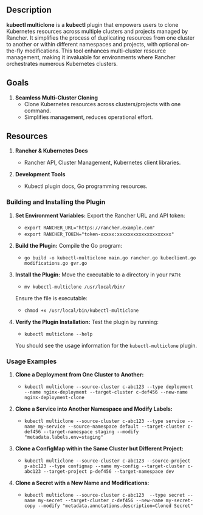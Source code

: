 ## Description
**kubectl multiclone** is a **kubectl** plugin that empowers users to clone Kubernetes resources across multiple clusters and projects managed by Rancher. It simplifies the process of duplicating resources from one cluster to another or within different namespaces and projects, with optional on-the-fly modifications. This tool enhances multi-cluster resource management, making it invaluable for environments where Rancher orchestrates numerous Kubernetes clusters.

## Goals
1. **Seamless Multi-Cluster Cloning**
   - Clone Kubernetes resources across clusters/projects with one command.
   - Simplifies management, reduces operational effort.

## Resources
1. **Rancher & Kubernetes Docs**
   - Rancher API, Cluster Management, Kubernetes client libraries.

2. **Development Tools**
   - Kubectl plugin docs, Go programming resources.

### **Building and Installing the Plugin**

1. **Set Environment Variables:**
   Export the Rancher URL and API token:

   - `export RANCHER_URL="https://rancher.example.com"`
   - `export RANCHER_TOKEN="token-xxxxx:xxxxxxxxxxxxxxxxxxxx"`


2. **Build the Plugin:**
   Compile the Go program:

   - `go build -o kubectl-multiclone main.go rancher.go kubeclient.go modifications.go gvr.go`

3. **Install the Plugin:**
   Move the executable to a directory in your `PATH`:
   - `mv kubectl-multiclone /usr/local/bin/`

   Ensure the file is executable:
   - `chmod +x /usr/local/bin/kubectl-multiclone`


4. **Verify the Plugin Installation:**
   Test the plugin by running:

   - `kubectl multiclone --help`

   You should see the usage information for the `kubectl-multiclone` plugin.

### **Usage Examples**
1. **Clone a Deployment from One Cluster to Another:**
   - `kubectl multiclone --source-cluster c-abc123 --type deployment --name nginx-deployment --target-cluster c-def456 --new-name nginx-deployment-clone`


2. **Clone a Service into Another Namespace and Modify Labels:**
   - `kubectl multiclone --source-cluster c-abc123 --type service --name my-service --source-namespace default --target-cluster c-def456 --target-namespace staging --modify "metadata.labels.env=staging"`


3. **Clone a ConfigMap within the Same Cluster but Different Project:**
   - `kubectl multiclone --source-cluster c-abc123 --source-project p-abc123 --type configmap --name my-config --target-cluster c-abc123 --target-project p-def456 --target-namespace dev`

4. **Clone a Secret with a New Name and Modifications:**
   - `kubectl multiclone --source-cluster c-abc123  --type secret --name my-secret --target-cluster c-def456 --new-name my-secret-copy --modify "metadata.annotations.description=Cloned Secret"`
